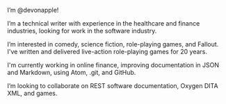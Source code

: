 I’m @devonapple!

I’m a technical writer with experience in the healthcare and finance industries, looking for work in the software industry.

I’m interested in comedy, science fiction, role-playing games, and Fallout. I've written and delivered live-action role-playing games for 20 years.

I'm currently working in online finance, improving documentation in JSON and Markdown, using Atom, .git, and GitHub.

I’m looking to collaborate on REST software documentation, Oxygen DITA XML, and games.

